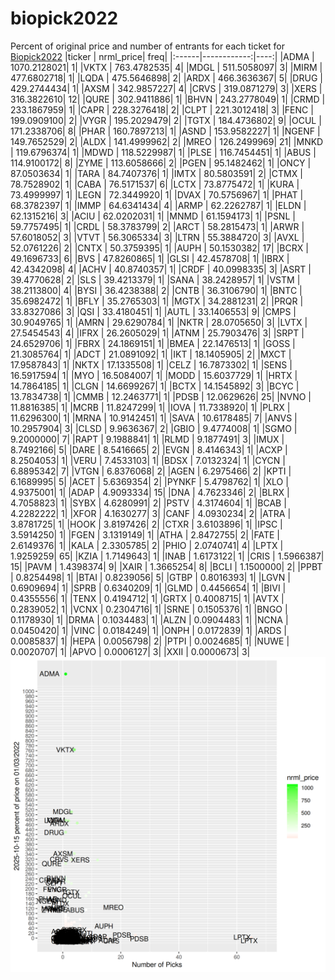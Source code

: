 # biopick2022
Percent of original price and number of entrants for each ticket for [Biopick2022](https://twitter.com/hashtag/Biopick2022)
|ticker |   nrml_price| freq|
|:------|------------:|----:|
|ADMA   | 1070.2128021|    1|
|VKTX   |  763.4782535|    4|
|MDGL   |  511.5058097|    3|
|MIRM   |  477.6802718|    1|
|LQDA   |  475.5646898|    2|
|ARDX   |  466.3636367|    5|
|DRUG   |  429.2744434|    1|
|AXSM   |  342.9857227|    4|
|CRVS   |  319.0871279|    3|
|XERS   |  316.3822610|   12|
|QURE   |  302.9411886|    1|
|BHVN   |  243.2778049|    1|
|CRMD   |  233.1867959|    1|
|CAPR   |  228.3276418|    2|
|CLPT   |  221.3012418|    3|
|FENC   |  199.0909100|    2|
|VYGR   |  195.2029479|    2|
|TGTX   |  184.4736802|    9|
|OCUL   |  171.2338706|    8|
|PHAR   |  160.7897213|    1|
|ASND   |  153.9582227|    1|
|NGENF  |  149.7652529|    2|
|ALDX   |  141.4999962|    2|
|MREO   |  126.2499969|   21|
|MNKD   |  119.6796374|    1|
|MDWD   |  118.5229987|    1|
|PLSE   |  116.7454451|    1|
|ABUS   |  114.9100172|    8|
|ZYME   |  113.6058666|    2|
|PGEN   |   95.1482462|    1|
|ONCY   |   87.0503634|    1|
|TARA   |   84.7407376|    1|
|IMTX   |   80.5803591|    2|
|CTMX   |   78.7528902|    1|
|CABA   |   76.5171537|    6|
|LCTX   |   73.8775472|    1|
|KURA   |   73.4999997|    1|
|LEGN   |   72.3449920|    1|
|DVAX   |   70.5756967|    1|
|PHAT   |   68.3782397|    1|
|IMMP   |   64.6341434|    4|
|ARMP   |   62.2262787|    1|
|ELDN   |   62.1315216|    3|
|ACIU   |   62.0202031|    1|
|MNMD   |   61.1594173|    1|
|PSNL   |   59.7757495|    1|
|CRDL   |   58.3783799|    2|
|ARCT   |   58.2815473|    1|
|ARWR   |   57.6018052|    3|
|VTVT   |   56.3065334|    3|
|LTRN   |   55.3884720|    3|
|AVXL   |   52.0761226|    2|
|CNTX   |   50.3759395|    1|
|AUPH   |   50.1530382|   17|
|BCRX   |   49.1696733|    6|
|BVS    |   47.8260865|    1|
|GLSI   |   42.4578708|    1|
|IBRX   |   42.4342098|    4|
|ACHV   |   40.8740357|    1|
|CRDF   |   40.0998335|    3|
|ASRT   |   39.4770628|    2|
|SLS    |   39.4213379|    1|
|SANA   |   38.2428957|    1|
|VSTM   |   38.2113800|    4|
|BYSI   |   36.4238388|    2|
|CNTB   |   36.3106790|    1|
|BNTC   |   35.6982472|    1|
|BFLY   |   35.2765303|    1|
|MGTX   |   34.2881231|    2|
|PRQR   |   33.8327086|    3|
|QSI    |   33.4180451|    1|
|AUTL   |   33.1406553|    9|
|CMPS   |   30.9049765|    1|
|AMRN   |   29.6290784|    1|
|NKTR   |   28.0705650|    3|
|LVTX   |   27.5454543|    4|
|IFRX   |   26.2605029|    1|
|ATNM   |   25.7903476|    3|
|SRPT   |   24.6529706|    1|
|FBRX   |   24.1869151|    1|
|BMEA   |   22.1476513|    1|
|GOSS   |   21.3085764|    1|
|ADCT   |   21.0891092|    1|
|IKT    |   18.1405905|    2|
|MXCT   |   17.9587843|    1|
|NKTX   |   17.1335508|    1|
|CELZ   |   16.7873302|    1|
|SENS   |   16.5917594|    1|
|MYO    |   16.5084007|    1|
|MODD   |   15.6037729|    1|
|HRTX   |   14.7864185|    1|
|CLGN   |   14.6699267|    1|
|BCTX   |   14.1545892|    3|
|BCYC   |   13.7834738|    1|
|CMMB   |   12.2463771|    1|
|PDSB   |   12.0629626|   25|
|NVNO   |   11.8816385|    1|
|MCRB   |   11.8247299|    1|
|IOVA   |   11.7338920|    1|
|PLRX   |   11.6296300|    1|
|MRNA   |   10.9142451|    1|
|SAVA   |   10.6178485|    7|
|ANVS   |   10.2957904|    3|
|CLSD   |    9.9636367|    2|
|GBIO   |    9.4774008|    1|
|SGMO   |    9.2000000|    7|
|RAPT   |    9.1988841|    1|
|RLMD   |    9.1877491|    3|
|IMUX   |    8.7492166|    5|
|DARE   |    8.5416665|    2|
|EVGN   |    8.4146343|    1|
|ACXP   |    8.2504053|    1|
|VERU   |    7.4533103|    1|
|BDSX   |    7.0132324|    1|
|CYCN   |    6.8895342|    7|
|VTGN   |    6.8376068|    2|
|AGEN   |    6.2975466|    2|
|KPTI   |    6.1689995|    5|
|ACET   |    5.6369354|    2|
|PYNKF  |    5.4798762|    1|
|XLO    |    4.9375001|    1|
|ADAP   |    4.9093334|   15|
|DNA    |    4.7623346|    2|
|BLRX   |    4.7058823|    1|
|SYBX   |    4.6280991|    2|
|PSTV   |    4.3174604|    1|
|BCAB   |    4.2282222|    1|
|XFOR   |    4.1630277|    3|
|CANF   |    4.0930234|    2|
|ATRA   |    3.8781725|    1|
|HOOK   |    3.8197426|    2|
|CTXR   |    3.6103896|    1|
|IPSC   |    3.5914250|    1|
|FGEN   |    3.1319149|    1|
|ATHA   |    2.8472755|    2|
|FATE   |    2.6149376|    1|
|KALA   |    2.3305785|    2|
|PHIO   |    2.0740741|    4|
|LPTX   |    1.9259259|   65|
|KZIA   |    1.7149643|    1|
|INAB   |    1.6173122|    1|
|CRIS   |    1.5966387|   15|
|PAVM   |    1.4398374|    9|
|XAIR   |    1.3665254|    8|
|BCLI   |    1.1500000|    2|
|PPBT   |    0.8254498|    1|
|BTAI   |    0.8239056|    5|
|GTBP   |    0.8016393|    1|
|LGVN   |    0.6909694|    1|
|SPRB   |    0.6340209|    1|
|GLMD   |    0.4456654|    1|
|BIVI   |    0.4355556|    1|
|TENX   |    0.4194712|    1|
|GRTX   |    0.4008715|    1|
|AVTX   |    0.2839052|    1|
|VCNX   |    0.2304716|    1|
|SRNE   |    0.1505376|    1|
|BNGO   |    0.1178930|    1|
|DRMA   |    0.1034483|    1|
|ALZN   |    0.0904483|    1|
|NCNA   |    0.0450420|    1|
|VINC   |    0.0184249|    1|
|ONPH   |    0.0172839|    1|
|ARDS   |    0.0085837|    1|
|HEPA   |    0.0056798|    2|
|PTPI   |    0.0024685|    1|
|NUWE   |    0.0020707|    1|
|APVO   |    0.0006127|    3|
|XXII   |    0.0000673|    3|
![retvspicks](biopicks.png?raw=true)
